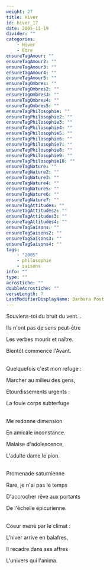 ```yaml
---
weight: 27
title: Hiver
id: hiver_17
date: 2005-11-19
divider: ""
categories:
    - Hiver
    - Etre
ensureTagAmour: ""
ensureTagAmour2: ""
ensureTagAmour3: ""
ensureTagAmour4: ""
ensureTagAmour5: ""
ensureTagOmbres: ""
ensureTagOmbres2: ""
ensureTagOmbres3: ""
ensureTagOmbres4: ""
ensureTagOmbres5: ""
ensureTagPhilosophie: ""
ensureTagPhilosophie2: ""
ensureTagPhilosophie3: ""
ensureTagPhilosophie4: ""
ensureTagPhilosophie5: ""
ensureTagPhilosophie6: ""
ensureTagPhilosophie7: ""
ensureTagPhilosophie8: ""
ensureTagPhilosophie9: ""
ensureTagPhilosophie10: ""
ensureTagNature: ""
ensureTagNature2: ""
ensureTagNature3: ""
ensureTagNature4: ""
ensureTagNature5: ""
ensureTagNature6: ""
ensureTagNature7: ""
ensureTagAttitudes: ""
ensureTagAttitudes2: ""
ensureTagAttitudes3: ""
ensureTagAttitudes4: ""
ensureTagSaisons: ""
ensureTagSaisons2: ""
ensureTagSaisons3: ""
ensureTagSaisons4: ""
tags:
    - "2005"
    - philosophie
    - saisons
info: ""
type: ""
acrostiche: ""
doubleAcrostiche: ""
verseLength: 7
LastModifierDisplayName: Barbara Post
---
```

Souviens-toi du bruit du vent...

Ils n'ont pas de sens peut-être

Les verbes mourir et naître.

Bientôt commence l'Avant.

 \
Quelquefois c'est mon refuge :

Marcher au milieu des gens,

Etourdissements urgents :

La foule corps subterfuge

 \
Me redonne dimension

En amicale inconstance.

Malaise d'adolescence,

L'adulte dame le pion.

 \
Promenade saturnienne

Rare, je n'ai pas le temps

D'accrocher rêve aux portants

De l'échelle épicurienne.

 \
Coeur mené par le climat :

L'hiver arrive en balafres,

Il recadre dans ses affres

L'univers qui l'anima.
